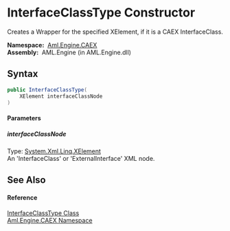 InterfaceClassType Constructor
==============================
Creates a Wrapper for the specified XElement, if it is a CAEX InterfaceClass.

  **Namespace:**  [Aml.Engine.CAEX][1]  
  **Assembly:**  AML.Engine (in AML.Engine.dll)

Syntax
------

```csharp
public InterfaceClassType(
	XElement interfaceClassNode
)
```

#### Parameters

##### *interfaceClassNode*
Type: [System.Xml.Linq.XElement][2]  
An 'InterfaceClass' or 'ExternalInterface' XML node.


See Also
--------

#### Reference
[InterfaceClassType Class][3]  
[Aml.Engine.CAEX Namespace][1]  

[1]: ../README.md
[2]: https://docs.microsoft.com/dotnet/api/system.xml.linq.xelement
[3]: README.md
[4]: https://www.automationml.org
[5]: ../../icons/logoShade.png